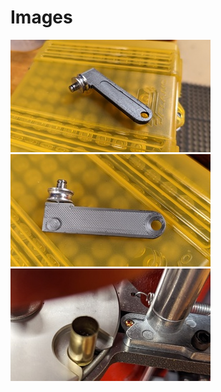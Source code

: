 # Images

[![Top Side View](slide-top-side-vs.jpg)](slide-top-side-s.jpg "Top side.")
[![Bottom Side View](slide-bottom-side-vs.jpg)](slide-bottom-side-s.jpg "Bottom side.")
[![Slide Delivers Primer](slide-delivers-primer-vs.jpg)](slide-delivers-primer-s.jpg "Delivering the primer.")